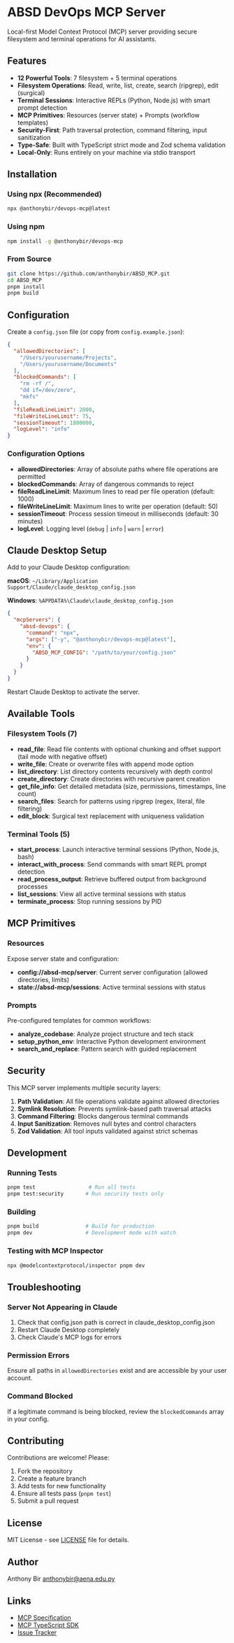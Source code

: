 # ABSD DevOps MCP Server

Local-first Model Context Protocol (MCP) server providing secure filesystem and terminal operations for AI assistants.

## Features

- **12 Powerful Tools**: 7 filesystem + 5 terminal operations
- **Filesystem Operations**: Read, write, list, create, search (ripgrep), edit (surgical)
- **Terminal Sessions**: Interactive REPLs (Python, Node.js) with smart prompt detection
- **MCP Primitives**: Resources (server state) + Prompts (workflow templates)
- **Security-First**: Path traversal protection, command filtering, input sanitization
- **Type-Safe**: Built with TypeScript strict mode and Zod schema validation
- **Local-Only**: Runs entirely on your machine via stdio transport

## Installation

### Using npx (Recommended)

```bash
npx @anthonybir/devops-mcp@latest
```

### Using npm

```bash
npm install -g @anthonybir/devops-mcp
```

### From Source

```bash
git clone https://github.com/anthonybir/ABSD_MCP.git
cd ABSD_MCP
pnpm install
pnpm build
```

## Configuration

Create a `config.json` file (or copy from `config.example.json`):

```json
{
  "allowedDirectories": [
    "/Users/yourusername/Projects",
    "/Users/yourusername/Documents"
  ],
  "blockedCommands": [
    "rm -rf /",
    "dd if=/dev/zero",
    "mkfs"
  ],
  "fileReadLineLimit": 2000,
  "fileWriteLineLimit": 75,
  "sessionTimeout": 1800000,
  "logLevel": "info"
}
```

### Configuration Options

- **allowedDirectories**: Array of absolute paths where file operations are permitted
- **blockedCommands**: Array of dangerous commands to reject
- **fileReadLineLimit**: Maximum lines to read per file operation (default: 1000)
- **fileWriteLineLimit**: Maximum lines to write per operation (default: 50)
- **sessionTimeout**: Process session timeout in milliseconds (default: 30 minutes)
- **logLevel**: Logging level (`debug` | `info` | `warn` | `error`)

## Claude Desktop Setup

Add to your Claude Desktop configuration:

**macOS**: `~/Library/Application Support/Claude/claude_desktop_config.json`

**Windows**: `%APPDATA%\Claude\claude_desktop_config.json`

```json
{
  "mcpServers": {
    "absd-devops": {
      "command": "npx",
      "args": ["-y", "@anthonybir/devops-mcp@latest"],
      "env": {
        "ABSD_MCP_CONFIG": "/path/to/your/config.json"
      }
    }
  }
}
```

Restart Claude Desktop to activate the server.

## Available Tools

### Filesystem Tools (7)

- **read_file**: Read file contents with optional chunking and offset support (tail mode with negative offset)
- **write_file**: Create or overwrite files with append mode option
- **list_directory**: List directory contents recursively with depth control
- **create_directory**: Create directories with recursive parent creation
- **get_file_info**: Get detailed metadata (size, permissions, timestamps, line count)
- **search_files**: Search for patterns using ripgrep (regex, literal, file filtering)
- **edit_block**: Surgical text replacement with uniqueness validation

### Terminal Tools (5)

- **start_process**: Launch interactive terminal sessions (Python, Node.js, bash)
- **interact_with_process**: Send commands with smart REPL prompt detection
- **read_process_output**: Retrieve buffered output from background processes
- **list_sessions**: View all active terminal sessions with status
- **terminate_process**: Stop running sessions by PID

## MCP Primitives

### Resources

Expose server state and configuration:
- **config://absd-mcp/server**: Current server configuration (allowed directories, limits)
- **state://absd-mcp/sessions**: Active terminal sessions with status

### Prompts

Pre-configured templates for common workflows:
- **analyze_codebase**: Analyze project structure and tech stack
- **setup_python_env**: Interactive Python development environment
- **search_and_replace**: Pattern search with guided replacement

## Security

This MCP server implements multiple security layers:

1. **Path Validation**: All file operations validate against allowed directories
2. **Symlink Resolution**: Prevents symlink-based path traversal attacks
3. **Command Filtering**: Blocks dangerous terminal commands
4. **Input Sanitization**: Removes null bytes and control characters
5. **Zod Validation**: All tool inputs validated against strict schemas

## Development

### Running Tests

```bash
pnpm test                 # Run all tests
pnpm test:security       # Run security tests only
```

### Building

```bash
pnpm build               # Build for production
pnpm dev                 # Development mode with watch
```

### Testing with MCP Inspector

```bash
npx @modelcontextprotocol/inspector pnpm dev
```

## Troubleshooting

### Server Not Appearing in Claude

1. Check that config.json path is correct in claude_desktop_config.json
2. Restart Claude Desktop completely
3. Check Claude's MCP logs for errors

### Permission Errors

Ensure all paths in `allowedDirectories` exist and are accessible by your user account.

### Command Blocked

If a legitimate command is being blocked, review the `blockedCommands` array in your config.

## Contributing

Contributions are welcome! Please:

1. Fork the repository
2. Create a feature branch
3. Add tests for new functionality
4. Ensure all tests pass (`pnpm test`)
5. Submit a pull request

## License

MIT License - see [LICENSE](LICENSE) file for details.

## Author

Anthony Bir <anthonybir@aena.edu.py>

## Links

- [MCP Specification](https://modelcontextprotocol.io)
- [MCP TypeScript SDK](https://github.com/modelcontextprotocol/typescript-sdk)
- [Issue Tracker](https://github.com/anthonybir/ABSD_MCP/issues)
